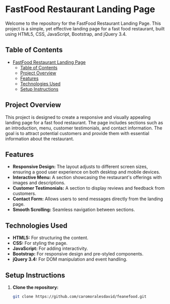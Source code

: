# FastFood Restaurant Landing Page

Welcome to the repository for the FastFood Restaurant Landing Page. This project is a simple, yet effective landing page for a fast food restaurant, built using HTML5, CSS, JavaScript, Bootstrap, and jQuery 3.4.

## Table of Contents

- [FastFood Restaurant Landing Page](#fastfood-restaurant-landing-page)
  - [Table of Contents](#table-of-contents)
  - [Project Overview](#project-overview)
  - [Features](#features)
  - [Technologies Used](#technologies-used)
  - [Setup Instructions](#setup-instructions)

## Project Overview

This project is designed to create a responsive and visually appealing landing page for a fast food restaurant. The page includes sections such as an introduction, menu, customer testimonials, and contact information. The goal is to attract potential customers and provide them with essential information about the restaurant.

## Features

- **Responsive Design:** The layout adjusts to different screen sizes, ensuring a good user experience on both desktop and mobile devices.
- **Interactive Menu:** A section showcasing the restaurant's offerings with images and descriptions.
- **Customer Testimonials:** A section to display reviews and feedback from customers.
- **Contact Form:** Allows users to send messages directly from the landing page.
- **Smooth Scrolling:** Seamless navigation between sections.

## Technologies Used

- **HTML5:** For structuring the content.
- **CSS:** For styling the page.
- **JavaScript:** For adding interactivity.
- **Bootstrap:** For responsive design and pre-styled components.
- **jQuery 3.4:** For DOM manipulation and event handling.

## Setup Instructions

1. **Clone the repository:**
   ```bash
   git clone https://github.com/caromoralesdavid/feanefood.git
